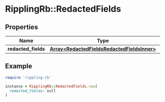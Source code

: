 # RipplingRb::RedactedFields

## Properties

| Name | Type | Description | Notes |
| ---- | ---- | ----------- | ----- |
| **redacted_fields** | [**Array&lt;RedactedFieldsRedactedFieldsInner&gt;**](RedactedFieldsRedactedFieldsInner.md) |  | [optional] |

## Example

```ruby
require 'rippling-rb'

instance = RipplingRb::RedactedFields.new(
  redacted_fields: null
)
```

